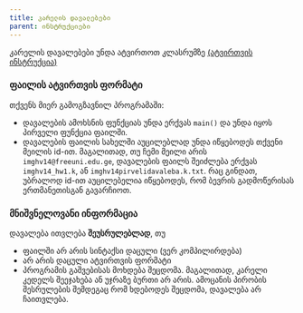 ```yaml
---
title: კარელის დავალებები
parent: ინსტრუქციები
---
```


კარელის დავალებები უნდა ატვირთოთ კლასრუმზე [(ატვირთვის ინსტრუქცია)](https://drive.google.com/file/d/1Zv05bv3_yuAVbLPs9MhaLga9t4-LlD5P/view?usp=sharing)

### ფაილის ატვირთვის ფორმატი
თქვენს მიერ გამოგზავნილ პროგრამაში:
- დავალების ამოხსნის ფუნქციას უნდა ერქვას `main()` და უნდა იყოს პირველი ფუნქცია ფაილში. 
- დავალების ფაილის სახელში აუცილებლად უნდა იწყებოდეს თქვენი მეილის id-ით. მაგალითად, თუ ჩემი მეილი არის `imghv14@freeuni.edu.ge`, დავალების ფაილს შეიძლება ერქვას `imghv14_hw1.k`, ან `imghv14pirvelidavaleba.k.txt`. რაც გინდათ, უბრალოდ id-ით აუცილებელია იწყებოდეს, რომ ბევრის გადმოწერისას ერთმანეთისგან გავარჩიოთ.

### მნიშვნელოვანი ინფორმაცია
დავალება ითვლება **შეუსრულებლად**, თუ
- ფაილში არ არის სინტაქსი დაცული (ვერ კომპილირდება)
- არ არის დაცული ატვირთვის ფორმატი
- პროგრამის გაშვებისას მოხდება შეცდომა. მაგალითად, კარელი კედელს შეეჯახება ან უჯრაზე ბურთი არ არის. ამოცანის პირობის შესრულების შემდეგაც რომ ხდებოდეს შეცდომა, დავალება არ ჩაითვლება.



